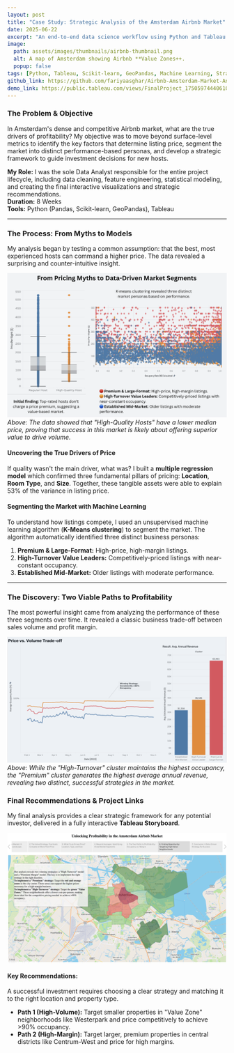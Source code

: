 ```yaml
---
layout: post
title: "Case Study: Strategic Analysis of the Amsterdam Airbnb Market"
date: 2025-06-22
excerpt: "An end-to-end data science workflow using Python and Tableau to analyze the Amsterdam Airbnb market, from data wrangling to predictive modeling and strategic recommendation."
image:
  path: assets/images/thumbnails/airbnb-thumbnail.png
  alt: A map of Amsterdam showing Airbnb **Value Zones++.
  popup: false
tags: [Python, Tableau, Scikit-learn, GeoPandas, Machine Learning, Strategy]
github_link: https://github.com/fariyaasghar/Airbnb-Amsterdam-Market-Analysis
demo_link: https://public.tableau.com/views/FinalProject_17505974440610/Story1?:language=en-GB&:sid=&:redirect=auth&:display_count=n&:origin=viz_share_link
---
```


### The Problem & Objective
In Amsterdam's dense and competitive Airbnb market, what are the true drivers of profitability? My objective was to move beyond surface-level metrics to identify the key factors that determine listing price, segment the market into distinct performance-based personas, and develop a strategic framework to guide investment decisions for new hosts.

**My Role:** I was the sole Data Analyst responsible for the entire project lifecycle, including data cleaning, feature engineering, statistical modeling, and creating the final interactive visualizations and strategic recommendations.  
**Duration:** 8 Weeks  
**Tools:** Python (Pandas, Scikit-learn, GeoPandas), Tableau

---

### The Process: From Myths to Models

My analysis began by testing a common assumption: that the best, most experienced hosts can command a higher price. The data revealed a surprising and counter-intuitive insight.

<!-- ACTION: Place your "Host Quality vs Price" dashboard screenshot in /assets/images/ and name it airbnb-quality-price.png -->
![A dashboard showing that high-quality hosts have a lower median price](/assets/images/airbnb-quality-price.png)
*Above: The data showed that "High-Quality Hosts" have a lower median price, proving that success in this market is likely about offering superior value to drive volume.*

#### Uncovering the True Drivers of Price
If quality wasn't the main driver, what was? I built a **multiple regression model** which confirmed three fundamental pillars of pricing: **Location**, **Room Type**, and **Size**. Together, these tangible assets were able to explain 53% of the variance in listing price.

#### Segmenting the Market with Machine Learning
To understand how listings compete, I used an unsupervised machine learning algorithm (**K-Means clustering**) to segment the market. The algorithm automatically identified three distinct business personas:
1.  **Premium & Large-Format:** High-price, high-margin listings.
2.  **High-Turnover Value Leaders:** Competitively-priced listings with near-constant occupancy.
3.  **Established Mid-Market:** Older listings with moderate performance.

---

### The Discovery: Two Viable Paths to Profitability

The most powerful insight came from analyzing the performance of these three segments over time. It revealed a classic business trade-off between sales volume and profit margin.

<!-- ACTION: Place your "Price vs. Volume" dashboard screenshot in /assets/images/ and name it airbnb-price-volume.png -->
![A dashboard showing the price vs. volume trade-off between market segments](/assets/images/airbnb-price-volume.png)
*Above: While the "High-Turnover" cluster maintains the highest occupancy, the "Premium" cluster generates the highest average annual revenue, revealing two distinct, successful strategies in the market.*

### Final Recommendations & Project Links

My final analysis provides a clear strategic framework for any potential investor, delivered in a fully interactive **Tableau Storyboard**.

<!-- ACTION: Place your final "Executive Summary" dashboard screenshot in /assets/images/ -->
![Screenshot of the final interactive Tableau Storyboard for the Airbnb analysis](/assets/images/airbnb-dashboard.png)

#### Key Recommendations:
A successful investment requires choosing a clear strategy and matching it to the right location and property type.
- **Path 1 (High-Volume):** Target smaller properties in "Value Zone" neighborhoods like Westerpark and price competitively to achieve >90% occupancy.
- **Path 2 (High-Margin):** Target larger, premium properties in central districts like Centrum-West and price for high margins.

